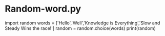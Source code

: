 # Random-word.py
import random  words = ['Hello','Well','Knowledge is Everything','Slow and Steady Wins the race!']  random = random.choice(words) print(random)
